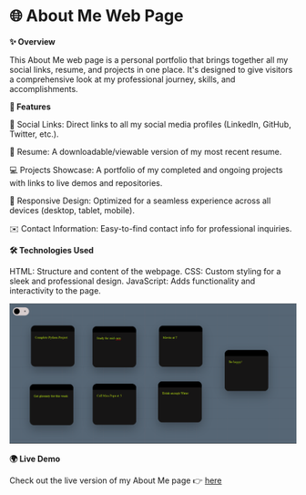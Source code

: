 # 🌐 About Me Web Page

**✨ Overview**

This About Me web page is a personal portfolio that brings together all my social links, resume, and projects in one place. It's designed to give visitors a comprehensive look at my professional journey, skills, and accomplishments.

**🚀 Features**

🔗 Social Links: Direct links to all my social media profiles (LinkedIn, GitHub, Twitter, etc.).

📄 Resume: A downloadable/viewable version of my most recent resume.

💻 Projects Showcase: A portfolio of my completed and ongoing projects with links to live demos and repositories.

📱 Responsive Design: Optimized for a seamless experience across all devices (desktop, tablet, mobile).

✉️ Contact Information: Easy-to-find contact info for professional inquiries.

**🛠️ Technologies Used**

HTML: Structure and content of the webpage.
CSS: Custom styling for a sleek and professional design.
JavaScript: Adds functionality and interactivity to the page.

![sticky-notes](https://github.com/5225prachi/About/blob/main/sticky-notes.png)

**🌍 Live Demo**

Check out the live version of my About Me page 👉 [here](https://about-m9ag.vercel.app/)
